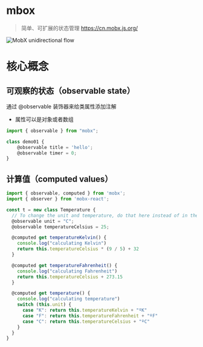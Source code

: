 
# mbox
> 简单、可扩展的状态管理
> https://cn.mobx.js.org/

![MobX unidirectional flow](https://cn.mobx.js.org/flow.png)

# 核心概念

## 可观察的状态（observable state）
通过 @observable 装饰器来给类属性添加注解
* 属性可以是对象或者数组
```ts
import { observable } from "mobx";

class demo01 {
	@observable title = 'hello';
	@observable timer = 0;
}
```

## 计算值（computed values）
```ts
import { observable, computed } from 'mobx';
import { observer } from 'mobx-react';

const t = new class Temperature {
  // To change the unit and temperature, do that here instead of in the console.
  @observable unit = "C";
  @observable temperatureCelsius = 25;

  @computed get temperatureKelvin() {
    console.log("calculating Kelvin")
    return this.temperatureCelsius * (9 / 5) + 32
  }

  @computed get temperatureFahrenheit() {
    console.log("calculating Fahrenheit")
    return this.temperatureCelsius + 273.15
  }

  @computed get temperature() {
    console.log("calculating temperature")
    switch (this.unit) {
      case "K": return this.temperatureKelvin + "ºK"
      case "F": return this.temperatureFahrenheit + "ºF"
      case "C": return this.temperatureCelsius + "ºC"
    }
  }
}

```
<!--stackedit_data:
eyJoaXN0b3J5IjpbLTExODQwMjM5NCwxMTQ2OTIxMjksMzU3NT
E3OTgxLDk2MjY1MjY1M119
-->